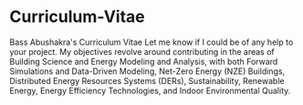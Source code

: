 # Curriculum-Vitae
Bass Abushakra's Curriculum Vitae
Let me know if I could be of any help to your project. My objectives revolve around contributing in the areas of Building Science and Energy Modeling and Analysis, with both Forward Simulations and Data-Driven Modeling, Net-Zero Energy (NZE) Buildings, Distributed Energy Resources Systems (DERs), Sustainability, Renewable Energy, Energy Efficiency Technologies, and Indoor Environmental Quality. 
